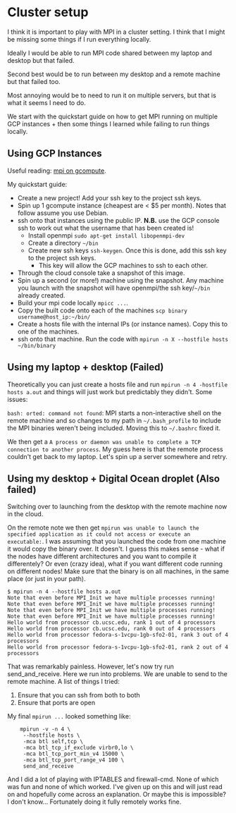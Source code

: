# Cluster setup

I think it is important to play with MPI in a cluster setting. I think that I might be missing some things if I run everything locally.

Ideally I would be able to run MPI code shared between my laptop and desktop but that failed.

Second best would be to run between my desktop and a remote machine but that failed too.

Most annoying would be to need to run it on multiple servers, but that is what it seems I need to do.

We start with the quickstart guide on how to get MPI running on multiple GCP instances + then some things I learned while failing to run things locally.

## Using GCP Instances

Useful reading: [mpi on gcompute](https://www.reidatcheson.com/c/programming/hpc/mpi/cloud/2015/12/27/mpi-on-gcompute.html).

My quickstart guide:

* Create a new project! Add your ssh key to the project ssh keys.
* Spin up 1 gcompute instance (cheapest are < $5 per month). Notes that follow assume you use Debian.
* ssh onto that instances using the public IP. **N.B.** use the GCP console ssh to work out what the username that has been created is!
    * Install openmpi `sudo apt-get install libopenmpi-dev`
    * Create a directory `~/bin`
    * Create new ssh keys `ssh-keygen`. Once this is done, add this ssh key to the project ssh keys.
        * This key will allow the GCP machines to ssh to each other.
* Through the cloud console take a snapshot of this image.
* Spin up a second (or more!) machine using the snapshot. Any machine you launch with the snapshot will have openmpi/the ssh key/`~/bin` already created.
* Build your mpi code locally `mpicc ...`.
* Copy the built code onto each of the machines `scp binary username@host_ip:~/bin/`
* Create a hosts file with the internal IPs (or instance names). Copy this to one of the machines.
* ssh onto that machine. Run the code with `mpirun -n X --hostfile hosts ~/bin/binary`


## Using my laptop + desktop (Failed)

Theoretically you can just create a hosts file and run `mpirun -n 4 -hostfile hosts a.out` and things will just work but predictably they didn't. Some issues:

`bash: orted: command not found`: MPI starts a non-interactive shell on the remote machine and so changes to my path in `~/.bash_profile` to include the MPI binaries weren't being included. Moving this to `~/.bashrc` fixed it.

We then get a `A process or daemon was unable to complete a TCP connection to another process`. My guess here is that the remote process couldn't get back to my laptop. Let's spin up a server somewhere and retry.

## Using my desktop + Digital Ocean droplet (Also failed)

Switching over to launching from the desktop with the remote machine now in the cloud.

On the remote note we then get `mpirun was unable to launch the specified application as it could not access or execute an executable:`. I was assuming that you launched the code from one machine it would copy the binary over. It doesn't. I guess this makes sense - what if the nodes have different architectures and you want to compile it differentely? Or even (crazy idea), what if you want different code running on different nodes! Make sure that the binary is on all machines, in the same place (or just in your path).

```
$ mpirun -n 4 --hostfile hosts a.out
Note that even before MPI_Init we have multiple processes running!
Note that even before MPI_Init we have multiple processes running!
Note that even before MPI_Init we have multiple processes running!
Note that even before MPI_Init we have multiple processes running!
Hello world from processor cb.ucsc.edu, rank 1 out of 4 processors
Hello world from processor cb.ucsc.edu, rank 0 out of 4 processors
Hello world from processor fedora-s-1vcpu-1gb-sfo2-01, rank 3 out of 4 processors
Hello world from processor fedora-s-1vcpu-1gb-sfo2-01, rank 2 out of 4 processors
```

That was remarkably painless. However, let's now try run send_and_receive. Here we run into problems. We are unable to send to the remote machine. A list of things I tried:

1. Ensure that you can ssh from both to both
2. Ensure that ports are open

My final `mpirun ...` looked something like:
```
	mpirun -v -n 4 \
     --hostfile hosts \
     -mca btl self,tcp \
     -mca btl_tcp_if_exclude virbr0,lo \
     -mca btl_tcp_port_min_v4 15000 \
     -mca btl_tcp_port_range_v4 100 \
     send_and_receive
```
And I did a lot of playing with IPTABLES and firewall-cmd. None of which was fun and none of which worked. I've given up on this and will just read on and hopefully come across an explanation. Or maybe this is impossible? I don't know... Fortunately doing it fully remotely works fine.

